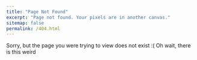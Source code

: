 ```yaml
---
title: "Page Not Found"
excerpt: "Page not found. Your pixels are in another canvas."
sitemap: false
permalink: /404.html
---
```


Sorry, but the page you were trying to view does not exist :(
Oh wait, there is this weird  <p id="messagelabel"> </p>

<p id="message"></p>

<script>

    var quotes = ["$$\\mathbf{x}_{k+1} = \\mathbf{x}_{k} - \\alpha \\nabla f(\\mathbf{x}_{k})$$", "$$\\texttt{if language=='Java' then return tears}$$", "$$\\pi(\\boldsymbol{\\theta}|\\mathbf{y}) = \\frac{l(\\mathbf{y}|\\boldsymbol{\\theta}) \\pi(\\boldsymbol{\\theta})}{\\pi(\\mathbf{y})}$$", '<img src = "https://www.boredpanda.com/blog/wp-content/uploads/2018/06/Flat-Earth-Funny-Memes2-5b3339ddf2934__700.jpg">'];
    var labels = ["math equation!", "line of code!", "math equation!", "image!"];
    var index = Math.floor((Math.random() * quotes.length)); 
    document.getElementById('message').innerHTML = quotes[index];
    document.getElementbyId('messagelabel').innerHTML = labels[index];

</script>


<script type="text/javascript">
  var GOOG_FIXURL_LANG = 'en';
  var GOOG_FIXURL_SITE = '{{ site.url }}'
</script>
<script type="text/javascript"
  src="//linkhelp.clients.google.com/tbproxy/lh/wm/fixurl.js">
</script>
